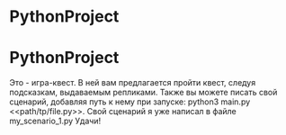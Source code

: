 # PythonProject
# PythonProject
Это - игра-квест. В ней вам предлагается пройти квест, следуя подсказкам, выдаваемым репликами. Также вы можете писать свой сценарий, добавляя путь к нему при запуске: python3 main.py <<path/tp/file.py>>. Свой сценарий я уже написал в файле my_scenario_1.py Удачи!
